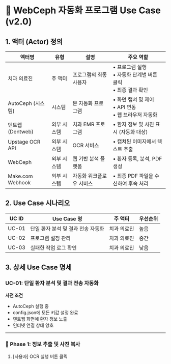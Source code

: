 # 🧩 WebCeph 자동화 프로그램 Use Case (v2.0)

## 1. 액터 (Actor) 정의

| 액터명             | 유형       | 설명                         | 주요 역할 |
|--------------------|------------|------------------------------|-----------|
| 치과 의료진        | 주 액터    | 프로그램의 최종 사용자       | • 프로그램 실행<br>• 자동화 단계별 버튼 클릭<br>• 최종 결과 확인 |
| AutoCeph (시스템)  | 시스템     | 본 자동화 프로그램           | • 화면 캡쳐 및 제어<br>• API 연동<br>• 웹 브라우저 자동화 |
| 덴트웹 (Dentweb)   | 외부 시스템| 치과 EMR 프로그램            | • 환자 정보 및 사진 표시 (자동화 대상) |
| Upstage OCR API    | 외부 시스템| OCR 서비스                   | • 캡쳐된 이미지에서 텍스트 추출 |
| WebCeph            | 외부 시스템| 웹 기반 분석 플랫폼          | • 환자 등록, 분석, PDF 생성 |
| Make.com Webhook   | 외부 시스템| 자동화 워크플로우 서비스     | • 최종 PDF 파일을 수신하여 후속 처리 |

## 2. Use Case 시나리오

| UC ID   | Use Case 명                          | 주 액터       | 우선순위 |
|---------|---------------------------------------|---------------|----------|
| UC-01   | 단일 환자 분석 및 결과 전송 자동화   | 치과 의료진   | 높음     |
| UC-02   | 프로그램 설정 관리                   | 치과 의료진   | 중간     |
| UC-03   | 실패한 작업 로그 확인                | 치과 의료진   | 낮음     |

## 3. 상세 Use Case 명세

### UC-01: 단일 환자 분석 및 결과 전송 자동화

**사전 조건**
- AutoCeph 실행 중
- config.json에 모든 키값 설정 완료
- 덴트웹 화면에 환자 정보 노출
- 인터넷 연결 상태 양호

---

### 📌 Phase 1: 정보 추출 및 사진 복사

1. [사용자] OCR 실행 버튼 클릭
